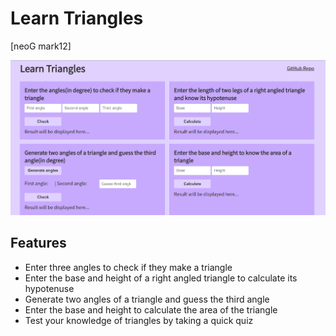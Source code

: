 # Learn Triangles

[neoG mark12]

<a href="https://marktwelve-triangles.netlify.app/"><img src="https://github.com/himadri2110/portfolio/blob/main/img/triangles.png" /></a>

## Features

- Enter three angles to check if they make a triangle
- Enter the base and height of a right angled triangle to calculate its hypotenuse
- Generate two angles of a triangle and guess the third angle
- Enter the base and height to calculate the area of the triangle
- Test your knowledge of triangles by taking a quick quiz

